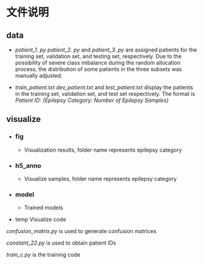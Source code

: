 # 文件说明

## data

- *patient_1. py*  *patient_2. py* and *patient_3. py* are assigned patients for the training set, validation set, and testing set, respectively. Due to the possibility of severe class imbalance during the random allocation process, the distribution of some patients in the three subsets was manually adjusted.

- *train_patient.txt*  *dev_patient.txt*  and  *test_patient.txt* display the patients in the training set, validation set, and test set respectively. The format is  *Patient ID: {Epilepsy Category: Number of Epilepsy Samples}*

## visualize

- ### fig

  - Visualization results, folder name represents epilepsy category

- ### h5_anno

  - Visualize samples, folder name represents epilepsy category

- ### model

  - Trained models

- temp  Visualize code

*confusion_matrix.py* is used to generate confusion matrices

*constant_22.py*  is used to obtain patient IDs

*train_c.py* is the training code
